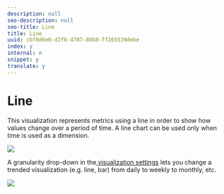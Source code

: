 ```yaml
---
description: null
seo-description: null
seo-title: Line
title: Line
uuid: cbf0d6e0-d2fb-4707-8bb8-ff265539debe
index: y
internal: n
snippet: y
translate: y
---
```


# Line

This visualization represents metrics using a line in order to show how values change over a period of time. A line chart can be used only when time is used as a dimension. 

![](graphics/line.png) 

A granularity drop-down in the[ visualization settings](freeform-analysis-visualizations.md#section_D3BB5042A92245D8BF6BCF072C66624B) lets you change a trended visualization (e.g. line, bar) from daily to weekly to monthly, etc. 

![](graphics/viz-granularity.png) 
